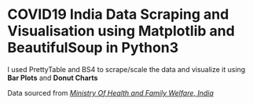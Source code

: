 # COVID19 India Data Scraping and Visualisation using Matplotlib and BeautifulSoup in Python3
<p>I used PrettyTable and BS4 to scrape/scale the data and visualize it using <b>Bar Plots</b> and <b>Donut Charts</b></p>
Data sourced from <em><a href="https://www.mohfw.gov.in">Ministry Of Health and Family Welfare, India</a></em>
